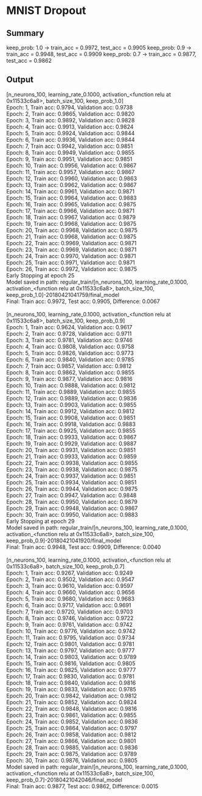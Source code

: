 # MNIST Dropout
## Summary
keep_prob: 1.0 -> train_acc = 0.9972, test_acc = 0.9905
keep_prob: 0.9 -> train_acc = 0.9948, test_acc = 0.9909
keep_prob: 0.7 -> train_acc = 0.9877, test_acc = 0.9862

## Output
[n_neurons_100, learning_rate_0.1000, activation_<function relu at 0x11533c6a8>, batch_size_100, keep_prob_1.0]<br/>
Epoch:  1, Train acc: 0.9794, Validation acc: 0.9738<br/>
Epoch:  2, Train acc: 0.9865, Validation acc: 0.9820<br/>
Epoch:  3, Train acc: 0.9892, Validation acc: 0.9828<br/>
Epoch:  4, Train acc: 0.9913, Validation acc: 0.9824<br/>
Epoch:  5, Train acc: 0.9924, Validation acc: 0.9844<br/>
Epoch:  6, Train acc: 0.9936, Validation acc: 0.9844<br/>
Epoch:  7, Train acc: 0.9942, Validation acc: 0.9851<br/>
Epoch:  8, Train acc: 0.9949, Validation acc: 0.9855<br/>
Epoch:  9, Train acc: 0.9951, Validation acc: 0.9851<br/>
Epoch: 10, Train acc: 0.9956, Validation acc: 0.9867<br/>
Epoch: 11, Train acc: 0.9957, Validation acc: 0.9867<br/>
Epoch: 12, Train acc: 0.9960, Validation acc: 0.9863<br/>
Epoch: 13, Train acc: 0.9962, Validation acc: 0.9867<br/>
Epoch: 14, Train acc: 0.9961, Validation acc: 0.9871<br/>
Epoch: 15, Train acc: 0.9964, Validation acc: 0.9883<br/>
Epoch: 16, Train acc: 0.9965, Validation acc: 0.9875<br/>
Epoch: 17, Train acc: 0.9966, Validation acc: 0.9871<br/>
Epoch: 18, Train acc: 0.9967, Validation acc: 0.9879<br/>
Epoch: 19, Train acc: 0.9968, Validation acc: 0.9875<br/>
Epoch: 20, Train acc: 0.9968, Validation acc: 0.9875<br/>
Epoch: 21, Train acc: 0.9968, Validation acc: 0.9875<br/>
Epoch: 22, Train acc: 0.9969, Validation acc: 0.9871<br/>
Epoch: 23, Train acc: 0.9969, Validation acc: 0.9871<br/>
Epoch: 24, Train acc: 0.9970, Validation acc: 0.9871<br/>
Epoch: 25, Train acc: 0.9971, Validation acc: 0.9871<br/>
Epoch: 26, Train acc: 0.9972, Validation acc: 0.9875<br/>
Early Stopping at epoch 25<br/>
Model saved in path: regular_train/[n_neurons_100, learning_rate_0.1000, activation_<function relu at 0x11533c6a8>, batch_size_100, keep_prob_1.0]-20180421041759/final_model<br/>
Final: Train acc: 0.9972, Test acc: 0.9905, Difference: 0.0067<br/><br/>
[n_neurons_100, learning_rate_0.1000, activation_<function relu at 0x11533c6a8>, batch_size_100, keep_prob_0.9]<br/>
Epoch:  1, Train acc: 0.9624, Validation acc: 0.9617<br/>
Epoch:  2, Train acc: 0.9728, Validation acc: 0.9711<br/>
Epoch:  3, Train acc: 0.9781, Validation acc: 0.9746<br/>
Epoch:  4, Train acc: 0.9808, Validation acc: 0.9758<br/>
Epoch:  5, Train acc: 0.9826, Validation acc: 0.9773<br/>
Epoch:  6, Train acc: 0.9840, Validation acc: 0.9785<br/>
Epoch:  7, Train acc: 0.9857, Validation acc: 0.9812<br/>
Epoch:  8, Train acc: 0.9862, Validation acc: 0.9855<br/>
Epoch:  9, Train acc: 0.9877, Validation acc: 0.9816<br/>
Epoch: 10, Train acc: 0.9888, Validation acc: 0.9812<br/>
Epoch: 11, Train acc: 0.9889, Validation acc: 0.9855<br/>
Epoch: 12, Train acc: 0.9889, Validation acc: 0.9836<br/>
Epoch: 13, Train acc: 0.9903, Validation acc: 0.9855<br/>
Epoch: 14, Train acc: 0.9912, Validation acc: 0.9812<br/>
Epoch: 15, Train acc: 0.9908, Validation acc: 0.9851<br/>
Epoch: 16, Train acc: 0.9918, Validation acc: 0.9883<br/>
Epoch: 17, Train acc: 0.9925, Validation acc: 0.9855<br/>
Epoch: 18, Train acc: 0.9933, Validation acc: 0.9867<br/>
Epoch: 19, Train acc: 0.9929, Validation acc: 0.9887<br/>
Epoch: 20, Train acc: 0.9931, Validation acc: 0.9851<br/>
Epoch: 21, Train acc: 0.9933, Validation acc: 0.9859<br/>
Epoch: 22, Train acc: 0.9938, Validation acc: 0.9855<br/>
Epoch: 23, Train acc: 0.9938, Validation acc: 0.9875<br/>
Epoch: 24, Train acc: 0.9937, Validation acc: 0.9851<br/>
Epoch: 25, Train acc: 0.9934, Validation acc: 0.9851<br/>
Epoch: 26, Train acc: 0.9944, Validation acc: 0.9875<br/>
Epoch: 27, Train acc: 0.9947, Validation acc: 0.9848<br/>
Epoch: 28, Train acc: 0.9950, Validation acc: 0.9879<br/>
Epoch: 29, Train acc: 0.9948, Validation acc: 0.9867<br/>
Epoch: 30, Train acc: 0.9950, Validation acc: 0.9883<br/>
Early Stopping at epoch 29<br/>
Model saved in path: regular_train/[n_neurons_100, learning_rate_0.1000, activation_<function relu at 0x11533c6a8>, batch_size_100, keep_prob_0.9]-20180421041920/final_model<br/>
Final: Train acc: 0.9948, Test acc: 0.9909, Difference: 0.0040<br/><br/>
[n_neurons_100, learning_rate_0.1000, activation_<function relu at 0x11533c6a8>, batch_size_100, keep_prob_0.7]<br/>
Epoch:  1, Train acc: 0.9267, Validation acc: 0.9249<br/>
Epoch:  2, Train acc: 0.9502, Validation acc: 0.9547<br/>
Epoch:  3, Train acc: 0.9610, Validation acc: 0.9597<br/>
Epoch:  4, Train acc: 0.9660, Validation acc: 0.9656<br/>
Epoch:  5, Train acc: 0.9680, Validation acc: 0.9683<br/>
Epoch:  6, Train acc: 0.9717, Validation acc: 0.9691<br/>
Epoch:  7, Train acc: 0.9720, Validation acc: 0.9703<br/>
Epoch:  8, Train acc: 0.9746, Validation acc: 0.9722<br/>
Epoch:  9, Train acc: 0.9761, Validation acc: 0.9742<br/>
Epoch: 10, Train acc: 0.9776, Validation acc: 0.9742<br/>
Epoch: 11, Train acc: 0.9795, Validation acc: 0.9734<br/>
Epoch: 12, Train acc: 0.9801, Validation acc: 0.9781<br/>
Epoch: 13, Train acc: 0.9797, Validation acc: 0.9777<br/>
Epoch: 14, Train acc: 0.9803, Validation acc: 0.9789<br/>
Epoch: 15, Train acc: 0.9816, Validation acc: 0.9805<br/>
Epoch: 16, Train acc: 0.9825, Validation acc: 0.9777<br/>
Epoch: 17, Train acc: 0.9830, Validation acc: 0.9781<br/>
Epoch: 18, Train acc: 0.9840, Validation acc: 0.9816<br/>
Epoch: 19, Train acc: 0.9833, Validation acc: 0.9785<br/>
Epoch: 20, Train acc: 0.9842, Validation acc: 0.9812<br/>
Epoch: 21, Train acc: 0.9852, Validation acc: 0.9824<br/>
Epoch: 22, Train acc: 0.9848, Validation acc: 0.9816<br/>
Epoch: 23, Train acc: 0.9861, Validation acc: 0.9855<br/>
Epoch: 24, Train acc: 0.9852, Validation acc: 0.9836<br/>
Epoch: 25, Train acc: 0.9864, Validation acc: 0.9797<br/>
Epoch: 26, Train acc: 0.9858, Validation acc: 0.9812<br/>
Epoch: 27, Train acc: 0.9866, Validation acc: 0.9801<br/>
Epoch: 28, Train acc: 0.9885, Validation acc: 0.9836<br/>
Epoch: 29, Train acc: 0.9875, Validation acc: 0.9789<br/>
Epoch: 30, Train acc: 0.9876, Validation acc: 0.9805<br/>
Model saved in path: regular_train/[n_neurons_100, learning_rate_0.1000, activation_<function relu at 0x11533c6a8>, batch_size_100, keep_prob_0.7]-20180421042046/final_model<br/>
Final: Train acc: 0.9877, Test acc: 0.9862, Difference: 0.0015
